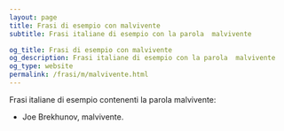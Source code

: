 ```yaml
---
layout: page
title: Frasi di esempio con malvivente 
subtitle: Frasi italiane di esempio con la parola  malvivente

og_title: Frasi di esempio con malvivente 
og_description: Frasi italiane di esempio con la parola  malvivente
og_type: website
permalink: /frasi/m/malvivente.html
---
```


Frasi italiane di esempio contenenti la parola malvivente:


- Joe Brekhunov, malvivente.
